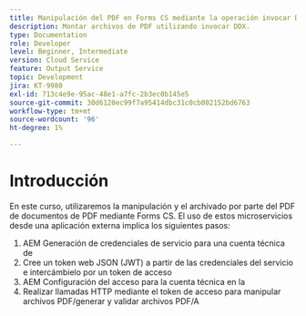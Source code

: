 ```yaml
---
title: Manipulación del PDF en Forms CS mediante la operación invocar DDX
description: Montar archivos de PDF utilizando invocar DDX.
type: Documentation
role: Developer
level: Beginner, Intermediate
version: Cloud Service
feature: Output Service
topic: Development
jira: KT-9980
exl-id: 713c4e9e-95ac-48e1-a7fc-2b3ec0b145e5
source-git-commit: 30d6120ec99f7a95414dbc31c0cb002152bd6763
workflow-type: tm+mt
source-wordcount: '96'
ht-degree: 1%

---
```


# Introducción

En este curso, utilizaremos la manipulación y el archivado por parte del PDF de documentos de PDF mediante Forms CS. El uso de estos microservicios desde una aplicación externa implica los siguientes pasos:

1. AEM Generación de credenciales de servicio para una cuenta técnica de
1. Cree un token web JSON (JWT) a partir de las credenciales del servicio e intercámbielo por un token de acceso
1. AEM Configuración del acceso para la cuenta técnica en la
1. Realizar llamadas HTTP mediante el token de acceso para manipular archivos PDF/generar y validar archivos PDF/A

